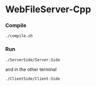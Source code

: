 # WebFileServer-Cpp

### Compile

```bash
./compile.sh
```

### Run

```base
./ServerSide/Server-Side
```

and in the other terminal

```bash
./ClientSide/Client-Side
```

